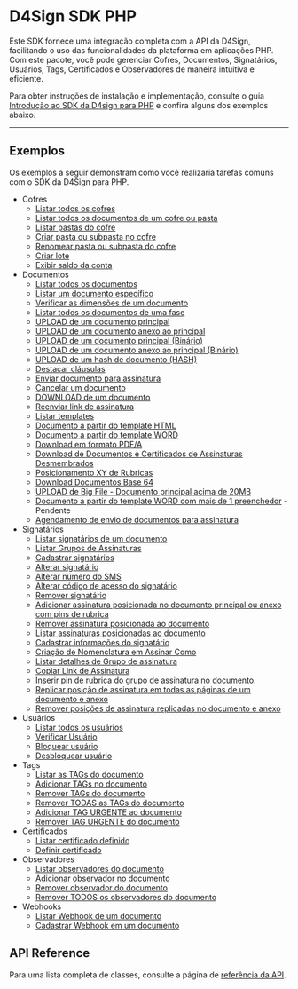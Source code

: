 # D4Sign SDK PHP

Este SDK fornece uma integração completa com a API da D4Sign, facilitando o uso das funcionalidades da plataforma em aplicações PHP.
Com este pacote, você pode gerenciar Cofres, Documentos, Signatários, Usuários, Tags, Certificados e Observadores de maneira intuitiva e eficiente.

Para obter instruções de instalação e implementação, consulte o guia [Introdução ao SDK da D4sign para PHP](./getting_started.md) e confira alguns dos exemplos abaixo.

---

## Exemplos

Os exemplos a seguir demonstram como você realizaria tarefas comuns com o SDK da D4Sign para PHP.

- Cofres
  - [Listar todos os cofres](./examples/safe/list_all_safes.md)
  - [Listar todos os documentos de um cofre ou pasta](./examples/safe/list_all_documents_in_a_safe_or_folder.md)
  - [Listar pastas do cofre](./examples/safe/list_safe_folders.md)
  - [Criar pasta ou subpasta no cofre](./examples/safe/create_folder_or_subfolder_in_safe.md)
  - [Renomear pasta ou subpasta do cofre](./examples/safe/rename_safe_folder_or_subfolder.md)
  - [Criar lote](./examples/safe/create_batch.md)
  - [Exibir saldo da conta](./examples/safe/show_account_balance.md)
- Documentos
  - [Listar todos os documentos](./examples/document/list_all_documents.md)
  - [Listar um documento específico](./examples/document/list_a_specific_document.md)
  - [Verificar as dimensões de um documento](./examples/document/check_document_dimensions.md)
  - [Listar todos os documentos de uma fase](./examples/document/list_all_documents_in_a_phase.md)
  - [UPLOAD de um documento principal](./examples/document/upload_a_main_document.md)
  - [UPLOAD de um documento anexo ao principal](./examples/document/upload_a_document_attached_to_main.md)
  - [UPLOAD de um documento principal (Binário)](./examples/document/upload_a_main_document_binary.md)
  - [UPLOAD de um documento anexo ao principal (Binário)](./examples/document/upload_a_document_attached_to_main_binary.md)
  - [UPLOAD de um hash de documento (HASH)](./examples/document/upload_a_document_hash.md)
  - [Destacar cláusulas](./examples/document/highlight_clauses.md)
  - [Enviar documento para assinatura](./examples/document/send_document_for_signature.md)
  - [Cancelar um documento](./examples/document/cancel_a_document.md)
  - [DOWNLOAD de um documento](./examples/document/download_a_document.md)
  - [Reenviar link de assinatura](./examples/document/resend_signature_link.md)
  - [Listar templates](./examples/document/list_templates.md)
  - [Documento a partir do template HTML](./examples/document/document_from_html_template.md)
  - [Documento a partir do template WORD](./examples/document/document_from_word_template.md)
  - [Download em formato PDF/A](./examples/document/download_in_pdf_format_a.md)
  - [Download de Documentos e Certificados de Assinaturas Desmembrados](./examples/document/download_documents_and_separated_signature_certificates.md)
  - [Posicionamento XY de Rubricas](./examples/document/xy_positioning_of_initials.md)
  - [Download Documentos Base 64](./examples/document/download_documents_base_64.md)
  - [UPLOAD de Big File - Documento principal acima de 20MB](./examples/document/upload_big_file.md)
  - [Documento a partir do template WORD com mais de 1 preenchedor](./examples/document/document_from_word_template_with_more_than_one_filler.md) - Pendente
  - [Agendamento de envio de documentos para assinatura](./examples/document/schedule_sending_documents_for_signature.md)
- Signatários
  - [Listar signatários de um documento](./examples/signatory/list_document_signers.md)
  - [Listar Grupos de Assinaturas](./examples/signatory/list_signature_groups.md)
  - [Cadastrar signatários](./examples/signatory/register_signers.md)
  - [Alterar signatário](./examples/signatory/update_signer.md)
  - [Alterar número do SMS](./examples/signatory/update_sms_number.md)
  - [Alterar código de acesso do signatário](./examples/signatory/update_signer_access_code.md)
  - [Remover signatário](./examples/signatory/remove_signer.md)
  - [Adicionar assinatura posicionada no documento principal ou anexo com pins de rubrica](./examples/signatory/add_positioned_signature_to_main_document_or_attachment_with_initial_pins.md)
  - [Remover assinatura posicionada ao documento](./examples/signatory/remove_positioned_signature_from_document.md)
  - [Listar assinaturas posicionadas ao documento](./examples/signatory/list_positioned_signatures_on_document.md)
  - [Cadastrar informações do signatário](./examples/signatory/register_signer_information.md)
  - [Criação de Nomenclatura em Assinar Como](./examples/signatory/create_nomenclature_in_sign_as.md)
  - [Listar detalhes de Grupo de assinatura](./examples/signatory/list_signature_group_details.md)
  - [Copiar Link de Assinatura](./examples/signatory/copy_signature_link.md)
  - [Inserir pin de rubrica do grupo de assinatura no documento.](./examples/signatory/insert_signature_group_initial_pin_into_document.md)
  - [Replicar posição de assinatura em todas as páginas de um documento e anexo](./examples/signatory/replicate_signature_position_across_all_pages_of_document_and_attachment.md)
  - [Remover posições de assinatura replicadas no documento e anexo](./examples/signatory/remove_replicated_signature_positions_from_document_and_attachment.md)
- Usuários
  - [Listar todos os usuários](./examples/user/list_all_users.md)
  - [Verificar Usuário](./examples/user/check_user.md)
  - [Bloquear usuário](./examples/user/block_user.md)
  - [Desbloquear usuário](./examples/user/unblock_user.md)
- Tags
  - [Listar as TAGs do documento](./examples/tag/list_the_documents_tags.md)
  - [Adicionar TAGs no documento](./examples/tag/add_tags_to_the_document.md)
  - [Remover TAGs do documento](./examples/tag/remove_tags_from_the_document.md)
  - [Remover TODAS as TAGs do documento](./examples/tag/remove_all_tags_from_the_document.md)
  - [Adicionar TAG URGENTE ao documento](./examples/tag/add_urgent_tag_to_the_document.md)
  - [Remover TAG URGENTE do documento](./examples/tag/remove_urgent_tag_from_the_document.md)
- Certificados
  - [Listar certificado definido](./examples/certificate/list_defined_certificate.md)
  - [Definir certificado](./examples/certificate/define_certificate.md)
- Observadores
  - [Listar observadores do documento](./examples/watcher/list_document_watchers.md)
  - [Adicionar observador no documento](./examples/watcher/add_watcher_to_document.md)
  - [Remover observador do documento](./examples/watcher/remove_watcher_from_document.md)
  - [Remover TODOS os observadores do documento](./examples/watcher/remove_all_watchers_from_document.md)
- Webhooks
  - [Listar Webhook de um documento](./examples/webhook/list_webhook_of_a_document.md)
  - [Cadastrar Webhook em um documento](./examples/webhook/register_webhook_in_a_document.md)

## API Reference

Para uma lista completa de classes, consulte a página de [referência da API](./reference.md).